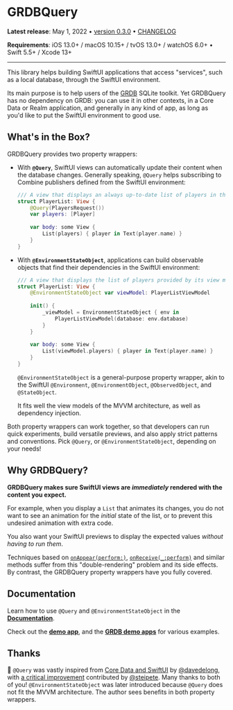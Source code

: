 # GRDBQuery

**Latest release**: May 1, 2022 • [version 0.3.0](https://github.com/groue/GRDBQuery/tree/0.3.0) • [CHANGELOG](CHANGELOG.md)

**Requirements**: iOS 13.0+ / macOS 10.15+ / tvOS 13.0+ / watchOS 6.0+ &bull; Swift 5.5+ / Xcode 13+

---

This library helps building SwiftUI applications that access "services", such as a local database, through the SwiftUI environment.

Its main purpose is to help users of the [GRDB] SQLite toolkit. Yet GRDBQuery has no dependency on GRDB: you can use it in other contexts, in a Core Data or Realm application, and generally in any kind of app, as long as you'd like to put the SwiftUI environment to good use. 

## What's in the Box?

GRDBQuery provides two property wrappers:

- With **`@Query`**, SwiftUI views can automatically update their content when the database changes. Generally speaking, `@Query` helps subscribing to Combine publishers defined from the SwiftUI environment:

    ```swift
    /// A view that displays an always up-to-date list of players in the database.
    struct PlayerList: View {
        @Query(PlayersRequest())
        var players: [Player]
        
        var body: some View {
            List(players) { player in Text(player.name) }
        }
    }
    ```

- With **`@EnvironmentStateObject`**, applications can build observable objects that find their dependencies in the SwiftUI environment:

    ```swift
    /// A view that displays the list of players provided by its view model
    struct PlayerList: View {
        @EnvironmentStateObject var viewModel: PlayerListViewModel
        
        init() {
            _viewModel = EnvironmentStateObject { env in
                PlayerListViewModel(database: env.database)
            }
        }
        
        var body: some View {
            List(viewModel.players) { player in Text(player.name) }
        }
    }
    ```
    
    `@EnvironmentStateObject` is a general-purpose property wrapper, akin to the SwiftUI `@Environment`, `@EnvironmentObject`, `@ObservedObject`, and `@StateObject`.
    
    It fits well the view models of the MVVM architecture, as well as dependency injection. 

Both property wrappers can work together, so that developers can run quick experiments, build versatile previews, and also apply strict patterns and conventions. Pick `@Query`, or `@EnvironmentStateObject`, depending on your needs!

## Why GRDBQuery?

**GRDBQuery makes sure SwiftUI views are *immediately* rendered with the content you expect.**

For example, when you display a `List` that animates its changes, you do not want to see an animation for the *initial* state of the list, or to prevent this undesired animation with extra code.

You also want your SwiftUI previews to display the expected values *without having to run them*.

Techniques based on [`onAppear(perform:)`](https://developer.apple.com/documentation/swiftui/view/onappear(perform:)), [`onReceive(_:perform)`](https://developer.apple.com/documentation/swiftui/view/onreceive(_:perform:)) and similar methods suffer from this "double-rendering" problem and its side effects. By contrast, the GRDBQuery property wrappers have you fully covered.

## Documentation

Learn how to use `@Query` and `@EnvironmentStateObject` in the **[Documentation]**.

Check out the **[demo app]**, and the **[GRDB demo apps]** for various examples.

## Thanks

🙌 `@Query` was vastly inspired from [Core Data and SwiftUI](https://davedelong.com/blog/2021/04/03/core-data-and-swiftui/) by [@davedelong](https://github.com/davedelong), with [a critical improvement](https://github.com/groue/GRDB.swift/pull/955) contributed by [@steipete](https://github.com/steipete). Many thanks to both of you! `@EnvironmentStateObject` was later introduced because `@Query` does not fit the MVVM architecture. The author sees benefits in both property wrappers.


[GRDB]: http://github.com/groue/GRDB.swift
[GRDB demo apps]: https://github.com/groue/GRDB.swift/tree/master/Documentation/DemoApps
[Documentation]: https://groue.github.io/GRDBQuery/0.3/documentation/grdbquery/
[demo app]: Documentation/QueryDemo
